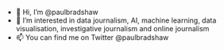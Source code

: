- 👋 Hi, I’m @paulbradshaw
- 👀 I’m interested in data journalism, AI, machine learning, data visualisation, investigative journalism and online journalism
- 📫 You can find me on Twitter @paulbradshaw

<!---
paulbradshaw/paulbradshaw is a ✨ special ✨ repository because its `README.md` (this file) appears on your GitHub profile.
You can click the Preview link to take a look at your changes.
--->
